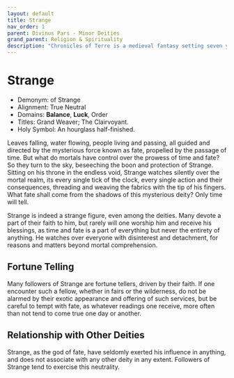 ```yaml
---
layout: default
title: Strange
nav_order: 1
parent: Divinus Pars - Minor Deities
grand_parent: Religion & Spirituality
description: "Chronicles of Terre is a medieval fantasy setting seven years in the writing, currently for dungeons & dragons 5th edition."
---
```


# Strange

- Demonym: of Strange 
- Alignment: True Neutral
- Domains: **Balance**, **Luck**, Order
- Titles: Grand Weaver; The Clairvoyant.
- Holy Symbol: An hourglass half-finished.

Leaves falling, water flowing, people living and passing, all guided and directed by the mysterious force known as fate, propelled by the passage of time. But what do mortals have control over the prowess of time and fate? So they turn to the sky, beseeching the boon and protection of Strange. Sitting on his throne in the endless void, Strange watches silently over the mortal realm, its every single tick of the clock, every single action and their consequences, threading and weaving the fabrics with the tip of his fingers. What fate shall come from the shadows of this mysterious deity? Only time will tell.

Strange is indeed a strange figure, even among the deities. Many devote a part of their faith to him, but rarely will one worship him and receive his blessings, as time and fate is a part of everything but never the entirety of anything. He watches over everyone with disinterest and detachment, for reasons and matters beyond mortal comprehension.

## Fortune Telling

Many followers of Strange are fortune tellers, driven by their faith. If one encounter such a fellow, whether in fairs or the wilderness, do not be alarmed by their exotic appearance and offering of such services, but be careful to tempt with fate, as whatever readings one receive, more often than not tend to come true one day or another.

## Relationship with Other Deities

Strange, as the god of fate, have seldomly exerted his influence in anything, and does not associate with any other deity in any extent. Followers of Strange tend to exercise this neutrality.